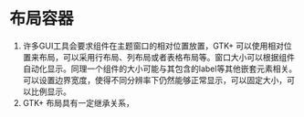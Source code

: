 # 布局容器

1. 许多GUI工具会要求组件在主题窗口的相对位置放置，GTK+ 可以使用相对位置来布局，可以采用行布局、列布局或者表格布局等。窗口大小可以根据组件自动化显示。同理一个组件的大小可能与其包含的label等其他嵌套元素相关。可以设置边界宽度，使得不同分辨率下仍然能够正常显示，可以固定大小，可以比例显示。
2. GTK+ 布局具有一定继承关系，
